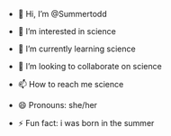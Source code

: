 - 👋 Hi, I’m @Summertodd
- 👀 I’m interested in science
- 🌱 I’m currently learning science
- 💞️ I’m looking to collaborate on science
- 📫 How to reach me science

- 😄 Pronouns: she/her
- ⚡ Fun fact: i was born in the summer 

<!---
Summertodd/Summertodd is a ✨ special ✨ repository because its `README.md` (this file) appears on your GitHub profile.
You can click the Preview link to take a look at your changes.
--->
